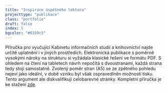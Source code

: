 ```yaml
---
title: "Inspirace úspěšného lektora"
projecttype: "publikace"
class: "portfolio"
draft: false
index: 5
bgcolor: "#0159c5"
---
```



Příručka pro vyučující Kabinetu informačních studií a knihovnictví najde určitě uplatnění i v jiných prostředích. Elektronická publikace s poměrně vysokými nároky na strukturu si vyžádala klasické řešení ve formátu PDF. S ohledem na čtení na tabletech návrh nepočítá s dvoustranami, každá strana tedy stojí samostatně. Zvolený poměr stran (A5) se ze zpětného pohledu nejeví jako ideální, v době vzniku byl však ospravedlněn možností tisku. Tento argument ale diskvalifikují celobarevné stránky. Kompletní příručka je ke stažení [zde](http://eknihy.knihovna.cz/kniha/inspirace-uspesneho-lektora).